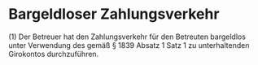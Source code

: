 # Bargeldloser Zahlungsverkehr

(1) Der Betreuer hat den Zahlungsverkehr für den Betreuten bargeldlos unter Verwendung des gemäß § 1839 Absatz 1 Satz 1 zu unterhaltenden Girokontos durchzuführen.